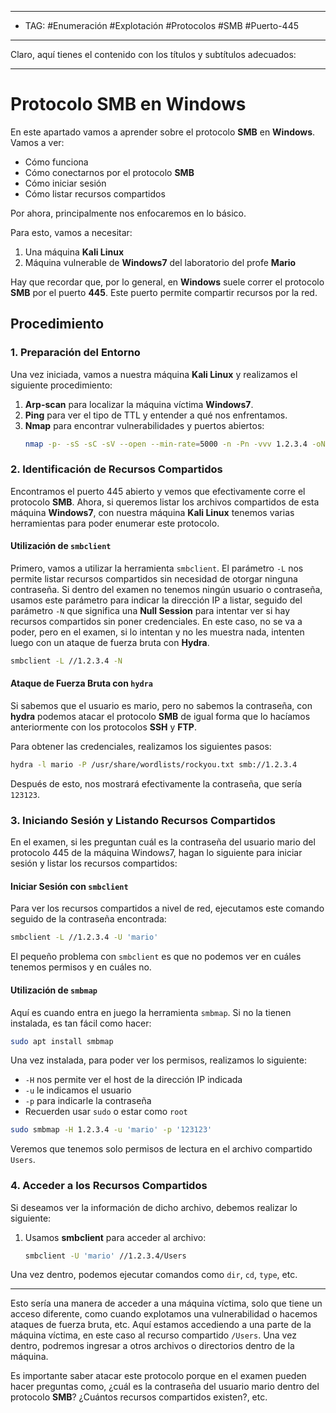 
---
- TAG: #Enumeración #Explotación #Protocolos #SMB #Puerto-445 
----
Claro, aquí tienes el contenido con los títulos y subtítulos adecuados:

---

# Protocolo SMB en Windows

En este apartado vamos a aprender sobre el protocolo **SMB** en **Windows**. Vamos a ver:

- Cómo funciona
- Cómo conectarnos por el protocolo **SMB**
- Cómo iniciar sesión
- Cómo listar recursos compartidos

Por ahora, principalmente nos enfocaremos en lo básico.

Para esto, vamos a necesitar:
1. Una máquina **Kali Linux**
2. Máquina vulnerable de **Windows7** del laboratorio del profe **Mario**

Hay que recordar que, por lo general, en **Windows** suele correr el protocolo **SMB** por el puerto **445**. Este puerto permite compartir recursos por la red.

## Procedimiento

### 1. Preparación del Entorno

Una vez iniciada, vamos a nuestra máquina **Kali Linux** y realizamos el siguiente procedimiento:

1. **Arp-scan** para localizar la máquina víctima **Windows7**.
2. **Ping** para ver el tipo de TTL y entender a qué nos enfrentamos.
3. **Nmap** para encontrar vulnerabilidades y puertos abiertos:
   ```bash
   nmap -p- -sS -sC -sV --open --min-rate=5000 -n -Pn -vvv 1.2.3.4 -oN escaneo
   ```

### 2. Identificación de Recursos Compartidos

Encontramos el puerto 445 abierto y vemos que efectivamente corre el protocolo **SMB**. Ahora, si queremos listar los archivos compartidos de esta máquina **Windows7**, con nuestra máquina **Kali Linux** tenemos varias herramientas para poder enumerar este protocolo.

#### Utilización de `smbclient`

Primero, vamos a utilizar la herramienta `smbclient`. El parámetro `-L` nos permite listar recursos compartidos sin necesidad de otorgar ninguna contraseña. Si dentro del examen no tenemos ningún usuario o contraseña, usamos este parámetro para indicar la dirección IP a listar, seguido del parámetro `-N` que significa una **Null Session** para intentar ver si hay recursos compartidos sin poner credenciales. En este caso, no se va a poder, pero en el examen, si lo intentan y no les muestra nada, intenten luego con un ataque de fuerza bruta con **Hydra**.

```bash
smbclient -L //1.2.3.4 -N
```
#### Ataque de Fuerza Bruta con `hydra`

Si sabemos que el usuario es mario, pero no sabemos la contraseña, con **hydra** podemos atacar el protocolo **SMB** de igual forma que lo hacíamos anteriormente con los protocolos **SSH** y **FTP**.

Para obtener las credenciales, realizamos los siguientes pasos:

```bash
hydra -l mario -P /usr/share/wordlists/rockyou.txt smb://1.2.3.4
```

Después de esto, nos mostrará efectivamente la contraseña, que sería `123123`.

### 3. Iniciando Sesión y Listando Recursos Compartidos

En el examen, si les preguntan cuál es la contraseña del usuario mario del protocolo 445 de la máquina Windows7, hagan lo siguiente para iniciar sesión y listar los recursos compartidos:

#### Iniciar Sesión con `smbclient`

Para ver los recursos compartidos a nivel de red, ejecutamos este comando seguido de la contraseña encontrada:

```bash
smbclient -L //1.2.3.4 -U 'mario'
```

El pequeño problema con `smbclient` es que no podemos ver en cuáles tenemos permisos y en cuáles no.

#### Utilización de `smbmap`

Aquí es cuando entra en juego la herramienta `smbmap`. Si no la tienen instalada, es tan fácil como hacer:

```bash
sudo apt install smbmap
```

Una vez instalada, para poder ver los permisos, realizamos lo siguiente:

- `-H` nos permite ver el host de la dirección IP indicada
- `-u` le indicamos el usuario
- `-p` para indicarle la contraseña
- Recuerden usar `sudo` o estar como `root`

```bash
sudo smbmap -H 1.2.3.4 -u 'mario' -p '123123'
```

Veremos que tenemos solo permisos de lectura en el archivo compartido `Users`.

### 4. Acceder a los Recursos Compartidos

Si deseamos ver la información de dicho archivo, debemos realizar lo siguiente:

1. Usamos **smbclient** para acceder al archivo:
   ```bash
   smbclient -U 'mario' //1.2.3.4/Users
   ```

Una vez dentro, podemos ejecutar comandos como `dir`, `cd`, `type`, etc.

---

Esto sería una manera de acceder a una máquina víctima, solo que tiene un acceso diferente, como cuando explotamos una vulnerabilidad o hacemos ataques de fuerza bruta, etc. Aquí estamos accediendo a una parte de la máquina víctima, en este caso al recurso compartido `/Users`. Una vez dentro, podremos ingresar a otros archivos o directorios dentro de la máquina.

Es importante saber atacar este protocolo porque en el examen pueden hacer preguntas como, ¿cuál es la contraseña del usuario mario dentro del protocolo **SMB**? ¿Cuántos recursos compartidos existen?, etc.

